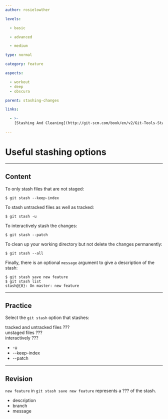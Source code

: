 ```yaml
---
author: rosielowther

levels:

  - basic

  - advanced

  - medium

type: normal

category: feature

aspects:

  - workout
  - deep
  - obscura

parent: stashing-changes

links:

  - >-
    [Stashing And Cleaning](http://git-scm.com/book/en/v2/Git-Tools-Stashing-and-Cleaning){documentation}

---
```


# Useful stashing options

---
## Content

To only stash files that are not staged:
```
$ git stash --keep-index
```
To stash untracked files as well as tracked:
```
$ git stash -u
```
To interactively stash the changes:
```
$ git stash --patch
```
To clean up your working directory but not delete the changes permanently:
```
$ git stash --all
```

Finally, there is an optional `message` argument to give a description of the stash:
```
$ git stash save new feature
$ git stash list
stash@{0}: On master: new feature
```

---
## Practice

Select the `git stash` option that stashes:

tracked and untracked files ???  
unstaged files ???  
interactively ???  

* -u
* --keep-index
* --patch

---
## Revision

`new feature` in `git stash save new feature` represents a ??? of the stash.

* description
* branch
* message
 
